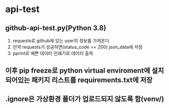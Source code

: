 # api-test

## github-api-test.py(Python 3.8)
1. requests로 github에 있는 user의 정보를 가져온다
2. 만약 requests가 성공하면(status_code == 200) json_data에 저장
3. pprint로 예쁜 데이터 인쇄기로 데이터 출력

## 이후 pip freeze로 python virtual enviroment에 설치되어있는 패키지 리스트를 requirements.txt에 저장

## .ignore은 가상환경 폴더가 업로드되지 않도록 함(venv/)

